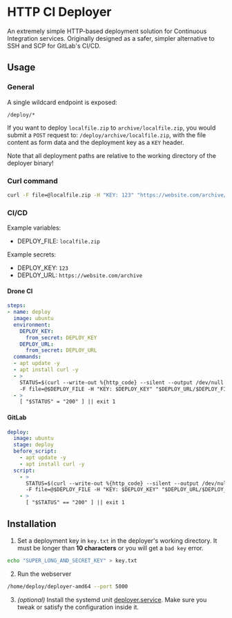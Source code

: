 # HTTP CI Deployer
An extremely simple HTTP-based deployment solution for Continuous Integration services. Originally designed as a safer, simpler alternative to SSH and SCP for GitLab's CI/CD.

## Usage
### General
A single wildcard endpoint is exposed:
```
/deploy/*
```
If you want to deploy `localfile.zip` to `archive/localfile.zip`, you would submit a `POST` request to: `/deploy/archive/localfile.zip`, with the file content as form data and the deployment key as a `KEY` header.

Note that all deployment paths are relative to the working directory of the deployer binary!

### Curl command
```bash
curl -F file=@localfile.zip -H "KEY: 123" "https://website.com/archive/localfile.zip"
```

### CI/CD
Example variables:
* DEPLOY_FILE: `localfile.zip`

Example secrets:
* DEPLOY_KEY: `123`
* DEPLOY_URL: `https://website.com/archive`

#### Drone CI
```yml
steps:
- name: deploy
  image: ubuntu
  environment:
    DEPLOY_KEY:
      from_secret: DEPLOY_KEY
    DEPLOY_URL:
      from_secret: DEPLOY_URL
  commands:
  - apt update -y
  - apt install curl -y
  - >
    STATUS=$(curl --write-out %{http_code} --silent --output /dev/null
    -F file=@$DEPLOY_FILE -H "KEY: $DEPLOY_KEY" "$DEPLOY_URL/$DEPLOY_FILE")
  - >
    [ "$STATUS" = "200" ] || exit 1
```

#### GitLab
```yml
deploy:
  image: ubuntu
  stage: deploy
  before_script:
    - apt update -y
    - apt install curl -y
  script:
    - >
      STATUS=$(curl --write-out %{http_code} --silent --output /dev/null
      -F file=@$DEPLOY_FILE -H "KEY: $DEPLOY_KEY" "$DEPLOY_URL/$DEPLOY_FILE")
    - >
      [ "$STATUS" == "200" ] || exit 1
```

## Installation
1. Set a deployment key in `key.txt` in the deployer's working directory. It must be longer than **10 characters** or you will get a `bad key` error.
```bash
echo "SUPER_LONG_AND_SECRET_KEY" > key.txt
```

2. Run the webserver
```bash
/home/deploy/deployer-amd64 --port 5000
```

3. *(optional)* Install the systemd unit [deployer.service](deployer.service). Make sure you tweak or satisfy the configuration inside it.

